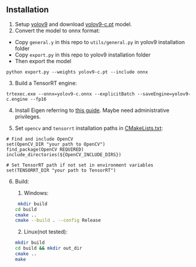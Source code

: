 ## Installation

1. Setup [yolov9](https://github.com/WongKinYiu/yolov9) and download [yolov9-c.pt](https://github.com/WongKinYiu/yolov9/releases/download/v0.1/yolov9-c.pt) model.
3. Convert the model to onnx format:

- Copy `general.y` in this repo to `utils/general.py` in yolov9 installation folder
- Copy `export.py` in this repo to yolov9 installation folder
- Then export the model
``` shell
python export.py --weights yolov9-c.pt --include onnx
```
3. Build a TensorRT engine: 

``` shell
trtexec.exe --onnx=yolov9-c.onnx --explicitBatch --saveEngine=yolov9-c.engine --fp16
```

4. Install Eigen referring to [this guide](https://rubengerritsen.nl/docs/02_cmake/01_windows/). Maybe need administrative privileges.

5. Set `opencv` and `tensorrt` installation paths in [CMakeLists.txt](https://github.com/spacewalk01/yolov9-bytetrack-tensorrt/blob/main/CMakeLists.txt):

```
# Find and include OpenCV
set(OpenCV_DIR "your path to OpenCV")
find_package(OpenCV REQUIRED)
include_directories(${OpenCV_INCLUDE_DIRS})

# Set TensorRT path if not set in environment variables
set(TENSORRT_DIR "your path to TensorRT")
```

6. Build:
   
    1. Windows:
    ```bash
     mkdir build
    cd build
    cmake ..
    cmake --build . --config Release
    ```

    2. Linux(not tested):
    ```bash
    mkdir build
    cd build && mkdir out_dir
    cmake ..
    make

